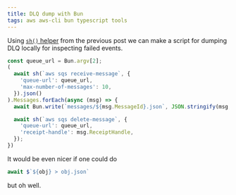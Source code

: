 ```yaml
---
title: DLQ dump with Bun
tags: aws aws-cli bun typescript tools
---
```


Using [`sh()` helper](/bun-shell-multiline) from the previous post we can make a script for 
dumping DLQ locally for inspecting failed events.

```typescript
const queue_url = Bun.argv[2];
(
  await sh(`aws sqs receive-message`, {
    'queue-url': queue_url,
    'max-number-of-messages': 10,
  }).json()
).Messages.forEach(async (msg) => {
  await Bun.write(`messages/${msg.MessageId}.json`, JSON.stringify(msg, null, 2));

  await sh(`aws sqs delete-message`, {
    'queue-url': queue_url,
    'receipt-handle': msg.ReceiptHandle,
  });
})
```

It would be even nicer if one could do

```typescript
await $`${obj} > obj.json`
```

but oh well.
